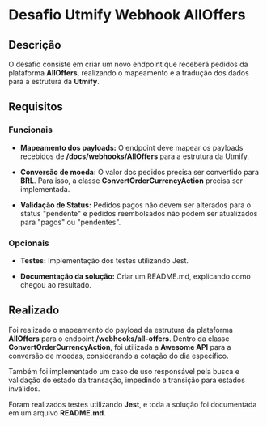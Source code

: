 # Desafio Utmify Webhook AllOffers

## Descrição

O desafio consiste em criar um novo endpoint que receberá pedidos da plataforma **AllOffers**, realizando o mapeamento e a tradução dos dados para a estrutura da **Utmify**.
## Requisitos

### Funcionais

- **Mapeamento dos payloads:** O endpoint deve mapear os payloads recebidos de **/docs/webhooks/AllOffers** para a estrutura da Utmify.

- **Conversão de moeda:** O valor dos pedidos precisa ser convertido para **BRL**. Para isso, a classe **ConvertOrderCurrencyAction** precisa ser implementada.

- **Validação de Status:** Pedidos pagos não devem ser alterados para o status "pendente" e pedidos reembolsados não podem ser atualizados para "pagos" ou "pendentes".
### Opcionais

- **Testes:** Implementação dos testes utilizando Jest.

- **Documentação da solução:** Criar um README.md, explicando como chegou ao resultado.

## Realizado

Foi realizado o mapeamento do payload da estrutura da plataforma **AllOffers** para o endpoint **/webhooks/all-offers**. Dentro da classe **ConvertOrderCurrencyAction**, foi utilizada a **Awesome API** para a conversão de moedas, considerando a cotação do dia específico.

Também foi implementado um caso de uso responsável pela busca e validação do estado da transação, impedindo a transição para estados inválidos.

Foram realizados testes utilizando **Jest**, e toda a solução foi documentada em um arquivo **README.md**.